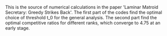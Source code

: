 This is the source of numerical calculations in the paper 'Laminar Matroid Secretary: Greedy Strikes Back'.
The first part of the codes find the optimal choice of threshold t_0 for the general analysis.
The second part find the optimal competitive ratios for different ranks, which converge to 4.75 at an early stage.
